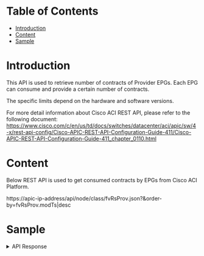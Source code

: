 # Table of Contents
- [Introduction](#introduction)
- [Content](#content)
- [Sample](#sample)



# Introduction <a name="introduction"></a>
This API is used to retrieve number of contracts of Provider EPGs. Each EPG can consume and provide a certain number of contracts.

The specific limits depend on the hardware and software versions.

For more detail information about Cisco ACI REST API, please refer to the following document: https://www.cisco.com/c/en/us/td/docs/switches/datacenter/aci/apic/sw/4-x/rest-api-config/Cisco-APIC-REST-API-Configuration-Guide-411/Cisco-APIC-REST-API-Configuration-Guide-411_chapter_0110.html


# Content <a name="content"></a>
Below REST API is used to get consumed contracts by EPGs from Cisco ACI Platform. 


https://apic-ip-address/api/node/class/fvRsProv.json?&order-by=fvRsProv.modTs|desc



# Sample <a name="sample"></a>
<details><summary>API Response</summary>

```json
[   
    {
        "Provider EPG": "QA_MS_Tenant/UntitledAP1/QA_MS_EPG4",
        "Contract list": [
            "QA_MS_Tenant/QA_MS_Contract"
        ],
        "Num of Contracts": 1
    },
    {
        "Provider EPG": "QA_MS_Tenant/UntitledAP1/QA_MS_EPG3",
        "Contract list": [
            "QA_MS_Tenant/QA_MS_Contract"
        ],
        "Num of Contracts": 1
    },
    {
        "Provider EPG": "IBNA-1/Case-A1/Provider",
        "Contract list": [
            "IBNA-1/Contract9",
            "IBNA-1/Contract8",
            "IBNA-1/Contract7",
            "IBNA-1/Contract6",
            "IBNA-1/Contract5",
            "IBNA-1/Contract4",
            "IBNA-1/Contract24",
            "IBNA-1/Contract23",
            "IBNA-1/Contract22",
            "IBNA-1/Contract21",
            "IBNA-1/Contract20",
            "IBNA-1/Contract19",
            "IBNA-1/Contract18",
            "IBNA-1/Contract17",
            "IBNA-1/Contract16",
            "IBNA-1/Contract15",
            "IBNA-1/Contract14",
            "IBNA-1/Contract13",
            "IBNA-1/Contract12",
            "IBNA-1/Contract11",
            "IBNA-1/Contract3",
            "IBNA-1/Contract2",
            "IBNA-1/Contract1"
        ],
        "Num of Contracts": 23
    }

]
```